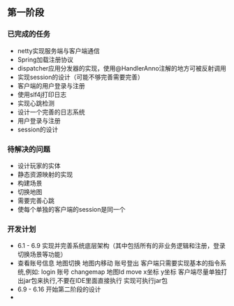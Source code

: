 ## 第一阶段
### 已完成的任务
* netty实现服务端与客户端通信
* Spring加载注册协议
* dispatcher应用分发器的实现，使用@HandlerAnno注解的地方可被反射调用
* 实现session的设计（可能不够完善需要完善）
* 客户端的用户登录与注册
* 使用slf4j打印日志
* 实现心跳检测
* 设计一个完善的日志系统
* 用户登录与注册
* session的设计

### 待解决的问题

* 设计玩家的实体
* 静态资源映射的实现
* 构建场景
* 切换地图
* 需要完善心跳
* 使每个单独的客户端的session是同一个

### 开发计划
* 6.1 - 6.9 实现并完善系统底层架构（其中包括所有的非业务逻辑和注册，登录切换场景等功能）
* 查看账号信息
  	地图切换
  	地图内移动
  	账号登出
  	客户端只需要实现基本的指令系统,例如:
    	  login 账号
    	  changemap 地图Id
    	  move x坐标 y坐标
    	客户端尽量单独打出jar包来执行,不要在IDE里面直接执行
    	实现可执行jar包
* 6.9 - 6.16 开始第二阶段的设计
* 